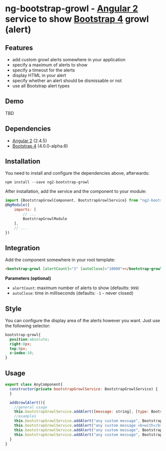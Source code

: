 # ng-bootstrap-growl - [Angular 2](http://angular.io/) service to show [Bootstrap 4](http://v4-alpha.getbootstrap.com/) growl (alert)

## Features
* add custom growl alerts somewhere in your application
* specify a maximum of alerts to show
* specify a timeout for the alerts
* display HTML in your alert
* specify whether an alert should be dismissable or not
* use all Bootstrap alert types

## Demo
TBD

## Dependencies
* [Angular 2](https://angular.io) (2.4.5)
* [Bootstrap 4](https://v4-alpha.getbootstrap.com) (4.0.0-alpha.6)

## Installation
You need to install and configure the dependencies above, afterwards:
```shell
npm install --save ng2-bootstrap-growl
```
After installation, add the service and the component to your module:
```js
import {BootstrapGrowlComponent, BootstrapGrowlService} from "ng2-bootstrap-growl";
@NgModule({
    imports: [
        // ...
        BootstrapGrowlModule
    ],
    // ...
})
```
## Integration
Add the component somewhere in your root template:
```html
<bootstrap-growl [alertCount]="3" [autoClose]="10000"></bootstrap-growl>
```
**Parameters (optional)**
* `alertCount`: maximum number of alerts to show (defaults: `999`)
* `autoClose`: time in milliseconds (defaults: `-1` - never closed)

## Style
You can configure the display area of the alerts however you want. Just use the following selector:
```css
bootstrap-growl{
  position:absolute;
  right:8px;
  top:8px;
  z-index:10;
}
```

## Usage
```js
export class AnyComponent{
  constructor(private bootstrapGrowlService: BootstrapGrowlService) {
  }

  addGrowlAlert(){
    //general usage
    this.bootstrapGrowlService.addAlert([message: string], [type: BootstrapAlertType], [dismissable?: boolean]);
    //examples
    this.bootstrapGrowlService.addAlert("any custom message", BootstrapAlertType.SUCCESS);
    this.bootstrapGrowlService.addAlert("any custom message <b>with</b> HTML", BootstrapAlertType.INFO);
    this.bootstrapGrowlService.addAlert("any custom message", BootstrapAlertType.WARNING);
    this.bootstrapGrowlService.addAlert("any custom message", BootstrapAlertType.DANGER, false);
  }
}
```







